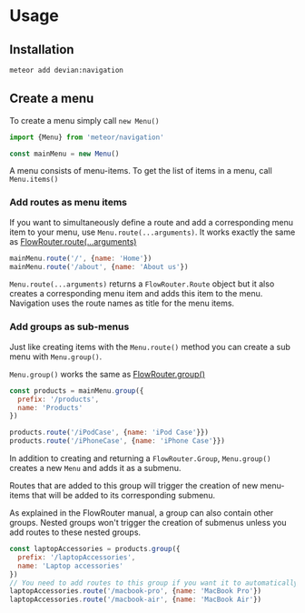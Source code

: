 # Usage

## Installation

```sh
meteor add devian:navigation
```

## Create a menu

To create a menu simply call `new Menu()`

```javascript
import {Menu} from 'meteor/navigation'

const mainMenu = new Menu()
```

A menu consists of menu-items. To get the list of items in a menu, call `Menu.items()`

### Add routes as menu items

If you want to simultaneously define a route and add a corresponding menu item to your menu, use `Menu.route(...arguments)`. It works exactly the same as [FlowRouter.route(...arguments)](https://github.com/kadirahq/flow-router#routes-definition)

```javascript
mainMenu.route('/', {name: 'Home'})
mainMenu.route('/about', {name: 'About us'})
```

`Menu.route(...arguments)` returns a `FlowRouter.Route` object but it also creates a corresponding menu item and adds this item to the menu. Navigation uses the route names as title for the menu items.

### Add groups as sub-menus 

Just like creating items with the `Menu.route()` method you can create a sub menu with `Menu.group()`.

`Menu.group()` works the same as [FlowRouter.group()](https://github.com/kadirahq/flow-router#group-routes)

```javascript
const products = mainMenu.group({
  prefix: '/products',
  name: 'Products'
})

products.route('/iPodCase', {name: 'iPod Case'}})
products.route('/iPhoneCase', {name: 'iPhone Case'}})
```

In addition to creating and returning a `FlowRouter.Group`, `Menu.group()` creates a new `Menu` and adds it as a submenu.

Routes that are added to this group will trigger the creation of new menu-items that will be added to its corresponding submenu.

As explained in the FlowRouter manual, a group can also contain other groups. Nested groups won't trigger the creation of submenus unless you add routes to these nested groups.

```javascript
const laptopAccessories = products.group({
  prefix: '/laptopAccessories',
  name: 'Laptop accessories'
})
// You need to add routes to this group if you want it to automatically appear in the menu
laptopAccessories.route('/macbook-pro', {name: 'MacBook Pro'})
laptopAccessories.route('/macbook-air', {name: 'MacBook Air'})
```

